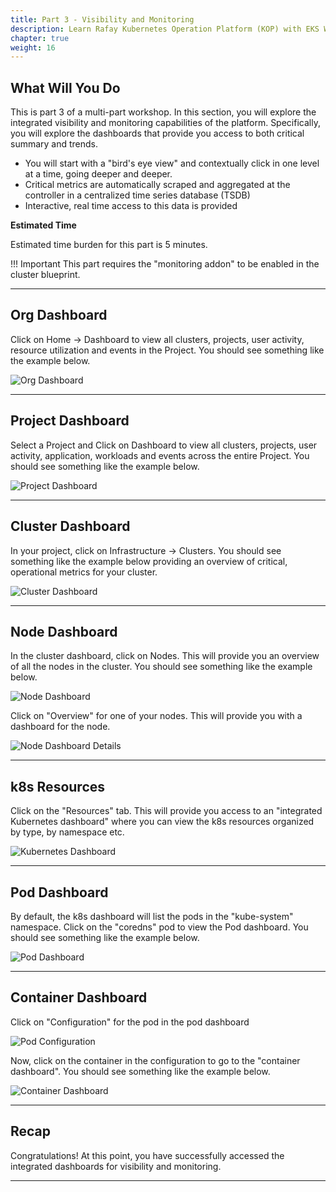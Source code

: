 ```yaml
---
title: Part 3 - Visibility and Monitoring 
description: Learn Rafay Kubernetes Operation Platform (KOP) with EKS Workshop. Rafay is a SaaS-first Kubernetes Operations Platform with enterprise-class scalability.
chapter: true
weight: 16
---
```


## What Will You Do

This is part 3 of a multi-part workshop. In this section, you will explore the integrated visibility and monitoring capabilities of the platform. Specifically, you will explore the dashboards that provide you access to both critical summary and trends. 

- You will start with a "bird's eye view" and contextually click in one level at a time, going deeper and deeper. 
- Critical metrics are automatically scraped and aggregated at the controller in a centralized time series database (TSDB)
- Interactive, real time access to this data is provided


**Estimated Time**

Estimated time burden for this part is 5 minutes. 

!!! Important
    This part requires the "monitoring addon" to be enabled in the cluster blueprint. 

---

## Org Dashboard

Click on Home -> Dashboard to view all clusters, projects, user activity, resource utilization and events in the Project. You should see something like the example below.

![Org Dashboard](/images/org_dashboard.png)

---

## Project Dashboard

Select a Project and Click on Dashboard to view all clusters, projects, user activity, application, workloads and events across the entire Project. You should see something like the example below.

![Project Dashboard](/images/project_dashboard.png)

---

## Cluster Dashboard 

In your project, click on Infrastructure -> Clusters. You should see something like the example below providing an overview of critical, operational metrics for your cluster. 

![Cluster Dashboard](/images/cluster_dashboard.png)

--- 

## Node Dashboard

In the cluster dashboard, click on Nodes. This will provide you an overview of all the nodes in the cluster. You should see something like the example below.

![Node Dashboard](/images/node_dashboard.png)

Click on "Overview" for one of your nodes. This will provide you with a dashboard for the node.

![Node Dashboard Details](/images/node_dashboard_trends.png)

---

## k8s Resources 
Click on the "Resources" tab. This will provide you access to an "integrated Kubernetes dashboard" where you can view the k8s resources organized by type, by namespace etc. 

![Kubernetes Dashboard](/images/k8s_resources.png)

--- 

## Pod Dashboard

By default, the k8s dashboard will list the pods in the "kube-system" namespace. Click on the "coredns" pod to view the Pod dashboard. You should see something like the example below. 

![Pod Dashboard](/images/pod_dashboard.png)

---

## Container Dashboard 

Click on "Configuration" for the pod in the pod dashboard

![Pod Configuration](/images/pod_config.png)

Now, click on the container in the configuration to go to the "container dashboard". You should see something like the example below.

![Container Dashboard](/images/container_dashboard.png)

---

## Recap

Congratulations! At this point, you have successfully accessed the integrated dashboards for visibility and monitoring.

---

